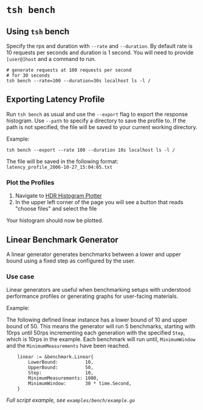 # `tsh bench`

## Using `tsh` bench 
Specify the rps and duration with `--rate` and `--duration`. By default rate is 10 requests per seconds and duration is 1 second. You will need to provide `[user@]host` and a command to run. 

```
# generate requests at 100 requests per second
# for 30 seconds
tsh bench --rate=100 --duration=30s localhost ls -l /
```


## Exporting Latency Profile 
Run `tsh bench` as usual and use the `--export` flag to export the response histogram. Use `--path` to specify a directory to save the profile to. If the path is not specified, the file will be saved to your current working directory. 

Example:  

`tsh bench --export --rate 100 --duration 10s localhost ls -l /` 

The file will be saved in the following format:  
`latency_profile_2006-10-27_15:04:05.txt`


### Plot the Profiles 
1. Navigate to [HDR Histogram Plotter](http://hdrhistogram.github.io/HdrHistogram/plotFiles.html)
2. In the upper left corner of the page you will see a button that reads "choose files" and select the file 

Your histogram should now be plotted.

## Linear Benchmark Generator
A linear generator generates benchmarks between a lower and upper bound using a fixed step as configured by the user. 


### Use case
Linear generators are useful when benchmarking setups with understood performance profiles or generating graphs for user-facing materials.

Example: 

The following defined linear instance has a lower bound of 10 and upper bound of 50. This means the generator will run 5 benchmarks, starting with 10rps until 50rps incrementing each generation with the specified `Step`, which is 10rps in the example. Each benchmark will run until, `MinimumWindow` and the `MinimumMeasurements` have been reached. 

```
	linear := &benchmark.Linear{
		LowerBound:          10,
		UpperBound:          50,
		Step:                10,
		MinimumMeasurements: 1000,
		MinimumWindow:       30 * time.Second,
	}

```

_Full script example, see `examples/bench/example.go`_